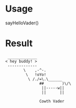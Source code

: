 # Usage
sayHelloVader()
# Result
```
 _____________
< hey buddy! >
 -------------
        \    ,-^-.
         \   !oYo!
          \ /./=\.\______
               ##        )\/\
                ||-----w||
                ||      ||

               Cowth Vader
```
